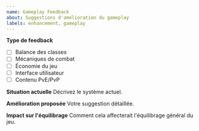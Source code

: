```yaml
---
name: Gameplay Feedback
about: Suggestions d'amélioration du gameplay
labels: enhancement, gameplay
---
```


**Type de feedback**
- [ ] Balance des classes
- [ ] Mécaniques de combat
- [ ] Économie du jeu
- [ ] Interface utilisateur
- [ ] Contenu PvE/PvP

**Situation actuelle**
Décrivez le système actuel.

**Amélioration proposée**
Votre suggestion détaillée.

**Impact sur l'équilibrage**
Comment cela affecterait l'équilibrage général du jeu.